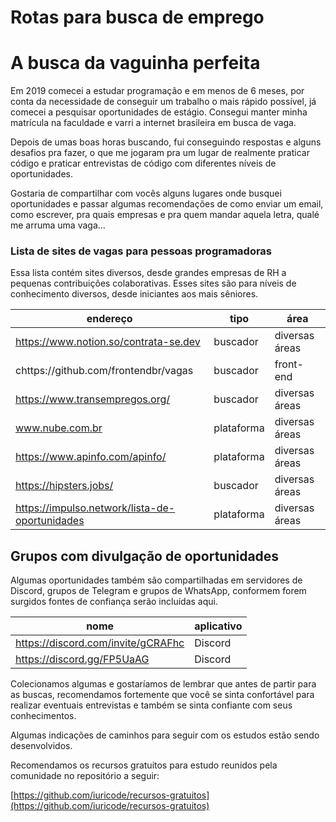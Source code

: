 ﻿# Rotas para busca de emprego

# A busca da vaguinha perfeita

Em 2019 comecei a estudar programação e em menos de 6 meses, por conta da necessidade de conseguir um trabalho o mais rápido possível, já comecei a pesquisar oportunidades de estágio. Consegui manter minha matrícula na faculdade e varri a internet brasileira em busca de vaga.

Depois de umas boas horas buscando, fui conseguindo respostas e alguns desafios pra fazer, o que me jogaram pra um lugar de realmente praticar código e praticar entrevistas de código com diferentes níveis de oportunidades.

Gostaria de compartilhar com vocês alguns lugares onde busquei oportunidades e passar algumas recomendações de como enviar um email, como escrever, pra quais empresas e pra quem mandar aquela letra, qualé me arruma uma vaga...

### Lista de sites de vagas para pessoas programadoras

Essa lista contém sites diversos, desde grandes empresas de RH a pequenas contribuições colaborativas. Esses sites são para níveis de conhecimento diversos, desde iniciantes aos mais sêniores.

|endereço                             |tipo    |área          |
|-------------------------------------|--------|--------------|
|https://www.notion.so/contrata-se.dev|buscador|diversas áreas|
|chttps://github.com/frontendbr/vagas |buscador|front-end     |
|https://www.transempregos.org/       |buscador|diversas áreas|
|www.nube.com.br                      |plataforma|diversas áreas|
|https://www.apinfo.com/apinfo/       |plataforma|diversas áreas|
|https://hipsters.jobs/               |buscador|diversas áreas|
|https://impulso.network/lista-de-oportunidades|plataforma|diversas áreas|

## Grupos com divulgação de oportunidades

Algumas oportunidades também são compartilhadas em servidores de Discord, grupos de Telegram e grupos de WhatsApp, conformem forem surgidos fontes de confiança serão incluídas aqui.

|nome                                 |aplicativo|
|-------------------------------------|----------|
|https://discord.com/invite/gCRAFhc   |Discord   |
|https://discord.gg/FP5UaAG           |Discord   |



Colecionamos algumas e gostaríamos de lembrar que antes de partir para as buscas, recomendamos fortemente que você se sinta confortável para realizar eventuais entrevistas e também se sinta confiante com seus conhecimentos. 

Algumas indicações de caminhos para seguir com os estudos estão sendo desenvolvidos.

Recomendamos os recursos gratuitos para estudo reunidos pela comunidade no repositório a seguir:

[https://github.com/iuricode/recursos-gratuitos](https://github.com/iuricode/recursos-gratuitos)

